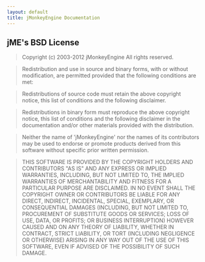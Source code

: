 ```yaml
---
layout: default
title: jMonkeyEngine Documentation
---
```


## jME's BSD License

> Copyright (c) 2003-2012 jMonkeyEngine
> All rights reserved.
 
> Redistribution and use in source and binary forms, with or without
> modification, are permitted provided that the following conditions are
> met:
 
> Redistributions of source code must retain the above copyright
> notice, this list of conditions and the following disclaimer.
 
> Redistributions in binary form must reproduce the above copyright
> notice, this list of conditions and the following disclaimer in the
> documentation and/or other materials provided with the distribution.
 
> Neither the name of 'jMonkeyEngine' nor the names of its contributors 
> may be used to endorse or promote products derived from this software 
> without specific prior written permission.
 
> THIS SOFTWARE IS PROVIDED BY THE COPYRIGHT HOLDERS AND CONTRIBUTORS
> "AS IS" AND ANY EXPRESS OR IMPLIED WARRANTIES, INCLUDING, BUT NOT LIMITED
> TO, THE IMPLIED WARRANTIES OF MERCHANTABILITY AND FITNESS FOR A PARTICULAR
> PURPOSE ARE DISCLAIMED. IN NO EVENT SHALL THE COPYRIGHT OWNER OR
> CONTRIBUTORS BE LIABLE FOR ANY DIRECT, INDIRECT, INCIDENTAL, SPECIAL,
> EXEMPLARY, OR CONSEQUENTIAL DAMAGES (INCLUDING, BUT NOT LIMITED TO,
> PROCUREMENT OF SUBSTITUTE GOODS OR SERVICES; LOSS OF USE, DATA, OR
> PROFITS; OR BUSINESS INTERRUPTION) HOWEVER CAUSED AND ON ANY THEORY OF
> LIABILITY, WHETHER IN CONTRACT, STRICT LIABILITY, OR TORT (INCLUDING
> NEGLIGENCE OR OTHERWISE) ARISING IN ANY WAY OUT OF THE USE OF THIS
> SOFTWARE, EVEN IF ADVISED OF THE POSSIBILITY OF SUCH DAMAGE.
